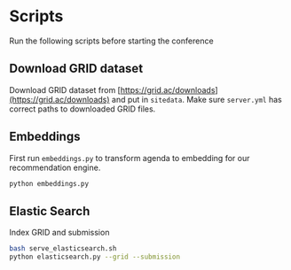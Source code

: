 # Scripts

Run the following scripts before starting the conference

## Download GRID dataset

Download GRID dataset from [https://grid.ac/downloads](https://grid.ac/downloads) and put in `sitedata`.
Make sure `server.yml` has correct paths to downloaded GRID files.

## Embeddings

First run `embeddings.py` to transform agenda to
embedding for our recommendation engine.

``` sh
python embeddings.py
```

## Elastic Search

Index GRID and submission

``` sh
bash serve_elasticsearch.sh
python elasticsearch.py --grid --submission
```
